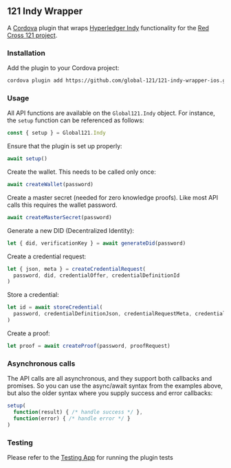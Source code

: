 121 Indy Wrapper
----------------

A [Cordova][1] plugin that wraps [Hyperledger Indy][2] functionality for the
[Red Cross 121 project][3].

### Installation

Add the plugin to your Cordova project:

```bash
cordova plugin add https://github.com/global-121/121-indy-wrapper-ios.git
```

### Usage

All API functions are available on the `Global121.Indy` object. For instance,
the `setup` function can be referenced as follows:

```javascript
const { setup } = Global121.Indy
```

Ensure that the plugin is set up properly:

```javascript
await setup()
```

Create the wallet. This needs to be called only once:

```javascript
await createWallet(password)
```

Create a master secret (needed for zero knowledge proofs).
Like most API calls this requires the wallet password.

```javascript
await createMasterSecret(password)
```

Generate a new DID (Decentralized Identity):

```javascript
let { did, verificationKey } = await generateDid(password)
```

Create a credential request:

```javascript
let { json, meta } = createCredentialRequest(
  password, did, credentialOffer, credentialDefinitionId
)
```

Store a credential:

```javascript
let id = await storeCredential(
  password, credentialDefinitionJson, credentialRequestMeta, credential
)
```

Create a proof:

```javascript
let proof = await createProof(password, proofRequest)
```

### Asynchronous calls

The API calls are all asynchronous, and they support both callbacks and
promises. So you can use the async/await syntax from the examples above, but
also the older syntax where you supply success and error callbacks:

```javascript
setup(
  function(result) { /* handle success */ },
  function(error) { /* handle error */ }
)
```

### Testing

Please refer to the [Testing App][4] for running the plugin tests

[1]: https://cordova.apache.org
[2]: https://www.hyperledger.org/projects/hyperledger-indy
[3]: https://www.121.global
[4]: https://github.com/global-121/121-indy-wrapper-ios-testapp

